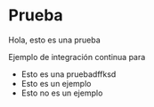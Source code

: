 # Prueba

Hola, esto es una prueba

Ejemplo de integración continua para

* Esto es una pruebadffksd
* Esto es un ejemplo
* Esto no es un ejemplo
